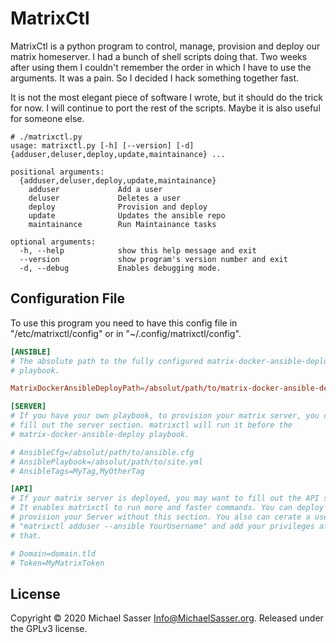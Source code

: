 # MatrixCtl

MatrixCtl is a python program to control, manage, provision and deploy our
matrix homeserver. I had a bunch of shell scripts doing that. Two weeks
after using them I couldn't remember the order in which I have to use the
arguments. It was a pain. So I decided I hack something together fast.

It is not the most elegant piece of software I wrote, but it should do the
trick for now. I will continue to port the rest of the scripts. Maybe
it is also useful for someone else.

```
# ./matrixctl.py
usage: matrixctl.py [-h] [--version] [-d] {adduser,deluser,deploy,update,maintainance} ...

positional arguments:
  {adduser,deluser,deploy,update,maintainance}
    adduser             Add a user
    deluser             Deletes a user
    deploy              Provision and deploy
    update              Updates the ansible repo
    maintainance        Run Maintainance tasks

optional arguments:
  -h, --help            show this help message and exit
  --version             show program's version number and exit
  -d, --debug           Enables debugging mode.
```

## Configuration File

To use this program you need to have this config file in
"/etc/matrixctl/config" or in "~/.config/matrixctl/config".

```toml
[ANSIBLE]
# The absolute path to the fully configured matrix-docker-ansible-deploy
# playbook.

MatrixDockerAnsibleDeployPath=/absolut/path/to/matrix-docker-ansible-deploy

[SERVER]
# If you have your own playbook, to provision your matrix server, you can
# fill out the server section. matrixctl will run it before the
# matrix-docker-ansible-deploy playbook.

# AnsibleCfg=/absolut/path/to/ansible.cfg
# AnsiblePlaybook=/absolut/path/to/site.yml
# AnsibleTags=MyTag,MyOtherTag

[API]
# If your matrix server is deployed, you may want to fill out the API section.
# It enables matrixctl to run more and faster commands. You can deploy and
# provision your Server without this section. You also can cerate a user with
# "matrixctl adduser --ansible YourUsername" and add your privileges after
# that.

# Domain=domain.tld
# Token=MyMatrixToken
```

## License
Copyright &copy; 2020 Michael Sasser <Info@MichaelSasser.org>.
Released under the GPLv3 license.
